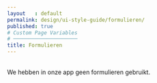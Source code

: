```yaml
---
layout   : default
permalink: design/ui-style-guide/formulieren/
published: true
# Custom Page Variables
# ─────────────────────
title: Formulieren
---
```

<br>
We hebben in onze app geen formulieren gebruikt.